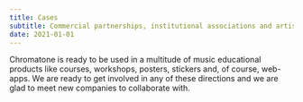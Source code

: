```yaml
---
title: Cases
subtitle: Commercial partnerships, institutional associations and artistic collaborations
date: 2021-01-01
---
```


Chromatone is ready to be used in a multitude of music educational products like courses, workshops, posters, stickers and, of course, web-apps. We are ready to get involved in any of these directions and we are glad to meet new companies to collaborate with.
